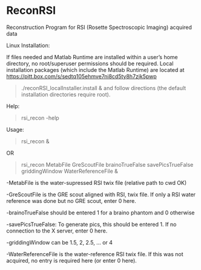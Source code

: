 # ReconRSI
Reconstruction Program for RSI (Rosette Spectroscopic Imaging) acquired data


Linux Installation:

If files needed and Matlab Runtime are installed within a user’s home directory, no root/superuser permissions should be required. Local installation packages (which include the Matlab Runtime) are located at  https://pitt.box.com/s/sedtq105ehmve7ni8cd5ty8h7zjk5pwp 

> ./reconRSI_localInstaller.install &
and follow directions (the default installation directories require root).

Help:

> rsi_recon -help

Usage:

> rsi_recon &

OR

> rsi_recon MetabFile GreScoutFile brainoTrueFalse savePicsTrueFalse griddingWindow WaterReferenceFile &

-MetabFile is the water-supressed RSI twix file (relative path to cwd OK)

-GreScoutFile is the GRE scout aligned with RSI, twix file. If only a RSI water reference was done but no GRE scout, enter 0 here.

-brainoTrueFalse should be entered 1 for a braino phantom  and 0 otherwise

-savePicsTrueFalse: To generate pics, this should be entered 1. If no connection to the X server, enter 0 here.

-griddingWindow can be 1.5, 2, 2.5, ... or 4

-WaterReferenceFile is the water-reference RSI twix file. If this was not acquired, no entry is required here (or enter 0 here).
